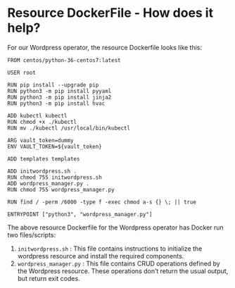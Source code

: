 # Resource DockerFile - How does it help?

For our Wordpress operator, the resource Dockerfile looks like this:

```
FROM centos/python-36-centos7:latest

USER root

RUN pip install --upgrade pip
RUN python3 -m pip install pyyaml
RUN python3 -m pip install jinja2
RUN python3 -m pip install hvac

ADD kubectl kubectl
RUN chmod +x ./kubectl
RUN mv ./kubectl /usr/local/bin/kubectl

ARG vault_token=dummy
ENV VAULT_TOKEN=${vault_token}

ADD templates templates

ADD initwordpress.sh .
RUN chmod 755 initwordpress.sh
ADD wordpress_manager.py .
RUN chmod 755 wordpress_manager.py

RUN find / -perm /6000 -type f -exec chmod a-s {} \; || true

ENTRYPOINT ["python3", "wordpress_manager.py"]
```
The above resource Dockerfile for the Wordpress operator has Docker run two files/scripts: 
 
1. `initwordpress.sh` : This file contains instructions to initialize the wordpress resource and install the required components. 
2. `wordpress_manager.py` : This file contains CRUD operations defined by the Wordpress resource. These operations don’t return the usual output, but return exit codes. 

